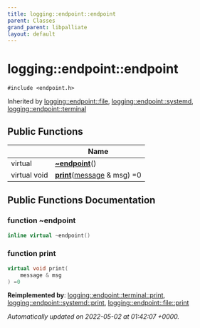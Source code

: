 ```yaml
---
title: logging::endpoint::endpoint
parent: Classes
grand_parent: libpalliate
layout: default
---
```


# logging::endpoint::endpoint






`#include <endpoint.h>`

Inherited by [logging::endpoint::file](/libpalliate/generated/Classes/classlogging_1_1endpoint_1_1file), [logging::endpoint::systemd](/libpalliate/generated/Classes/classlogging_1_1endpoint_1_1systemd), [logging::endpoint::terminal](/libpalliate/generated/Classes/classlogging_1_1endpoint_1_1terminal)

## Public Functions

|                | Name           |
| -------------- | -------------- |
| virtual | **[~endpoint](/libpalliate/generated/Classes/classlogging_1_1endpoint_1_1endpoint#function-~endpoint)**() |
| virtual void | **[print](/libpalliate/generated/Classes/classlogging_1_1endpoint_1_1endpoint#function-print)**([message](/libpalliate/generated/Classes/structlogging_1_1message) & msg) =0 |

## Public Functions Documentation

### function ~endpoint

```cpp
inline virtual ~endpoint()
```


### function print

```cpp
virtual void print(
    message & msg
) =0
```


**Reimplemented by**: [logging::endpoint::terminal::print](/libpalliate/generated/Classes/classlogging_1_1endpoint_1_1terminal#function-print), [logging::endpoint::systemd::print](/libpalliate/generated/Classes/classlogging_1_1endpoint_1_1systemd#function-print), [logging::endpoint::file::print](/libpalliate/generated/Classes/classlogging_1_1endpoint_1_1file#function-print)



_Automatically updated on 2022-05-02 at 01:42:07 +0000._